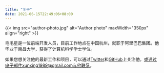 ```yaml
---
title: "关于"
date: 2021-06-15T22:49:06+08:00
---
```


{{< img src="author-photo.jpg" alt="Author photo" maxWidth="350px" align="right" >}}

毛毛星是一位前端开发人员，目前工作地点在中国杭州，就职于阿里巴巴集团。他毕业于南昌大学，获得了计算机科学学士学位。

如果您想关注他的最新工作和项目，可以通过[Twitter](https://twitter.com/maoxunxing)和[GitHub](https://github.com/XingMXTeam)上关注他，或通过电子邮件xunxing1989@gmail.com与他联系。